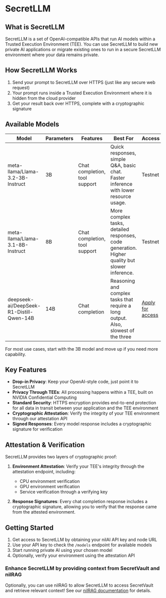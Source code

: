 # SecretLLM

## What is SecretLLM

SecretLLM is a set of OpenAI-compatible APIs that run AI models within a Trusted Execution Environment (TEE). You can use SecretLLM to build new private AI applications or migrate existing ones to run in a secure SecretLLM environment where your data remains private.

## How SecretLLM Works

1. Send your prompt to SecretLLM over HTTPS (just like any secure web request)
2. Your prompt runs inside a Trusted Execution Environment where it is hidden from the cloud provider
3. Get your result back over HTTPS, complete with a cryptographic signature

## Available Models

| Model                                    | Parameters | Features                      | Best For                                                                                      | Access                                                                |
| ---------------------------------------- | ---------- | ----------------------------- | --------------------------------------------------------------------------------------------- | --------------------------------------------------------------------- |
| meta-llama/Llama-3.2-3B-Instruct         | 3B         | Chat completion, tool support | Quick responses, simple Q&A, basic chat. Faster inference with lower resource usage.          | Testnet                                                               |
| meta-llama/Llama-3.1-8B-Instruct         | 8B         | Chat completion, tool support | More complex tasks, detailed responses, code generation. Higher quality but slower inference. | Testnet                                                               |
| deepseek-ai/DeepSeek-R1-Distill-Qwen-14B | 14B        | Chat completion               | Reasoning and complex tasks that require a long output. Also, slowest of the three            | [Apply for access](/build/secretLLM/access#apply-for-a-nilai-api-key) |

For most use cases, start with the 3B model and move up if you need more capability.

## Key Features

- **Drop-in Privacy**: Keep your OpenAI-style code, just point it to SecretLLM
- **Privacy Through TEEs**: All processing happens within a TEE, built on NVIDIA Confidential Computing
- **Standard Security**: HTTPS encryption provides end-to-end protection for all data in transit between your application and the TEE environment
- **Cryptographic Attestation**: Verify the integrity of your TEE environment through our attestation API
- **Signed Responses**: Every model response includes a cryptographic signature for verification

## Attestation & Verification

SecretLLM provides two layers of cryptographic proof:

1. **Environment Attestation**: Verify your TEE's integrity through the attestation endpoint, including:

   - CPU environment verification
   - GPU environment verification
   - Service verification through a verifying key

2. **Response Signatures**: Every chat completion response includes a cryptographic signature, allowing you to verify that the response came from the attested environment.

## Getting Started

1. Get access to SecretLLM by obtaining your nilAI API key and node URL
2. Use your API key to check the `/models` endpoint for available models
3. Start running private AI using your chosen model
4. Optionally, verify your environment using the attestation API


### Enhance SecretLLM by providing context from SecretVault and nilRAG
Optionally, you can use nilRAG to allow SecretLLM to access SecretVault and retrieve relevant context!
See our [nilRAG documentation](https://docs.nillion.com/build/nilQL) for details.
